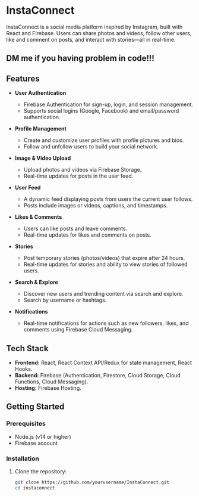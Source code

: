 # InstaConnect

InstaConnect is a social media platform inspired by Instagram, built with React and Firebase. Users can share photos and videos, follow other users, like and comment on posts, and interact with stories—all in real-time.
## DM me if you having problem in code!!!
## Features

- **User Authentication**
  - Firebase Authentication for sign-up, login, and session management.
  - Supports social logins (Google, Facebook) and email/password authentication.

- **Profile Management**
  - Create and customize user profiles with profile pictures and bios.
  - Follow and unfollow users to build your social network.

- **Image & Video Upload**
  - Upload photos and videos via Firebase Storage.
  - Real-time updates for posts in the user feed.

- **User Feed**
  - A dynamic feed displaying posts from users the current user follows.
  - Posts include images or videos, captions, and timestamps.

- **Likes & Comments**
  - Users can like posts and leave comments.
  - Real-time updates for likes and comments on posts.

- **Stories**
  - Post temporary stories (photos/videos) that expire after 24 hours.
  - Real-time updates for stories and ability to view stories of followed users.

- **Search & Explore**
  - Discover new users and trending content via search and explore.
  - Search by username or hashtags.

- **Notifications**
  - Real-time notifications for actions such as new followers, likes, and comments using Firebase Cloud Messaging.

## Tech Stack

- **Frontend:** React, React Context API/Redux for state management, React Hooks.
- **Backend:** Firebase (Authentication, Firestore, Cloud Storage, Cloud Functions, Cloud Messaging).
- **Hosting:** Firebase Hosting.

## Getting Started

### Prerequisites

- Node.js (v14 or higher)
- Firebase account

### Installation

1. Clone the repository:
   ```bash
   git clone https://github.com/yourusername/InstaConnect.git
   cd instaconnect
